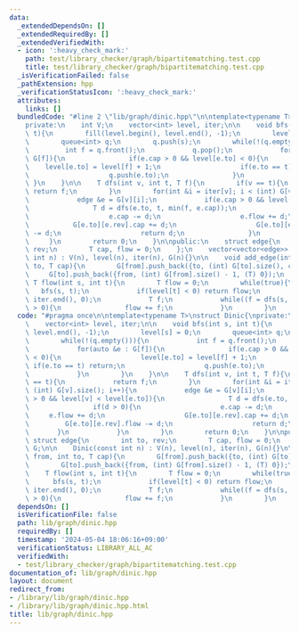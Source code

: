 ```yaml
---
data:
  _extendedDependsOn: []
  _extendedRequiredBy: []
  _extendedVerifiedWith:
  - icon: ':heavy_check_mark:'
    path: test/library_checker/graph/bipartitematching.test.cpp
    title: test/library_checker/graph/bipartitematching.test.cpp
  _isVerificationFailed: false
  _pathExtension: hpp
  _verificationStatusIcon: ':heavy_check_mark:'
  attributes:
    links: []
  bundledCode: "#line 2 \"lib/graph/dinic.hpp\"\n\ntemplate<typename T>\nstruct Dinic{\n\
    private:\n    int V;\n    vector<int> level, iter;\n\n    void bfs(int s, int\
    \ t){\n        fill(level.begin(), level.end(), -1);\n        level[s] = 0;\n\
    \        queue<int> q;\n        q.push(s);\n        while(!(q.empty())){\n   \
    \         int f = q.front();\n            q.pop();\n            for(auto &e :\
    \ G[f]){\n                if(e.cap > 0 && level[e.to] < 0){\n                \
    \    level[e.to] = level[f] + 1;\n                    if(e.to == t) return;\n\
    \                    q.push(e.to);\n                }\n            }\n       \
    \ }\n    }\n\n    T dfs(int v, int t, T f){\n        if(v == t){\n           \
    \ return f;\n        }\n        for(int &i = iter[v]; i < (int) G[v].size(); i++){\n\
    \            edge &e = G[v][i];\n            if(e.cap > 0 && level[v] < level[e.to]){\n\
    \                T d = dfs(e.to, t, min(f, e.cap));\n                if(d > 0){\n\
    \                    e.cap -= d;\n                    e.flow += d;\n         \
    \           G[e.to][e.rev].cap += d;\n                    G[e.to][e.rev].flow\
    \ -= d;\n                    return d;\n                }\n            }\n   \
    \     }\n        return 0;\n    }\n\npublic:\n    struct edge{\n        int to,\
    \ rev;\n        T cap, flow = 0;\n    };\n    vector<vector<edge>> G;\n\n    Dinic(const\
    \ int n) : V(n), level(n), iter(n), G(n){}\n\n    void add_edge(int from, int\
    \ to, T cap){\n        G[from].push_back({to, (int) G[to].size(), cap});\n   \
    \     G[to].push_back({from, (int) G[from].size() - 1, (T) 0});\n    }\n\n   \
    \ T flow(int s, int t){\n        T flow = 0;\n        while(true){\n         \
    \   bfs(s, t);\n            if(level[t] < 0) return flow;\n            fill(iter.begin(),\
    \ iter.end(), 0);\n            T f;\n            while((f = dfs(s, t, numeric_limits<T>::max()))\
    \ > 0){\n                flow += f;\n            }\n        }\n    }\n};\n"
  code: "#pragma once\n\ntemplate<typename T>\nstruct Dinic{\nprivate:\n    int V;\n\
    \    vector<int> level, iter;\n\n    void bfs(int s, int t){\n        fill(level.begin(),\
    \ level.end(), -1);\n        level[s] = 0;\n        queue<int> q;\n        q.push(s);\n\
    \        while(!(q.empty())){\n            int f = q.front();\n            q.pop();\n\
    \            for(auto &e : G[f]){\n                if(e.cap > 0 && level[e.to]\
    \ < 0){\n                    level[e.to] = level[f] + 1;\n                   \
    \ if(e.to == t) return;\n                    q.push(e.to);\n                }\n\
    \            }\n        }\n    }\n\n    T dfs(int v, int t, T f){\n        if(v\
    \ == t){\n            return f;\n        }\n        for(int &i = iter[v]; i <\
    \ (int) G[v].size(); i++){\n            edge &e = G[v][i];\n            if(e.cap\
    \ > 0 && level[v] < level[e.to]){\n                T d = dfs(e.to, t, min(f, e.cap));\n\
    \                if(d > 0){\n                    e.cap -= d;\n               \
    \     e.flow += d;\n                    G[e.to][e.rev].cap += d;\n           \
    \         G[e.to][e.rev].flow -= d;\n                    return d;\n         \
    \       }\n            }\n        }\n        return 0;\n    }\n\npublic:\n   \
    \ struct edge{\n        int to, rev;\n        T cap, flow = 0;\n    };\n    vector<vector<edge>>\
    \ G;\n\n    Dinic(const int n) : V(n), level(n), iter(n), G(n){}\n\n    void add_edge(int\
    \ from, int to, T cap){\n        G[from].push_back({to, (int) G[to].size(), cap});\n\
    \        G[to].push_back({from, (int) G[from].size() - 1, (T) 0});\n    }\n\n\
    \    T flow(int s, int t){\n        T flow = 0;\n        while(true){\n      \
    \      bfs(s, t);\n            if(level[t] < 0) return flow;\n            fill(iter.begin(),\
    \ iter.end(), 0);\n            T f;\n            while((f = dfs(s, t, numeric_limits<T>::max()))\
    \ > 0){\n                flow += f;\n            }\n        }\n    }\n};\n"
  dependsOn: []
  isVerificationFile: false
  path: lib/graph/dinic.hpp
  requiredBy: []
  timestamp: '2024-05-04 18:06:16+09:00'
  verificationStatus: LIBRARY_ALL_AC
  verifiedWith:
  - test/library_checker/graph/bipartitematching.test.cpp
documentation_of: lib/graph/dinic.hpp
layout: document
redirect_from:
- /library/lib/graph/dinic.hpp
- /library/lib/graph/dinic.hpp.html
title: lib/graph/dinic.hpp
---
```

